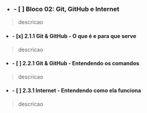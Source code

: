 ### <ul><li>- [ ] Bloco 02: Git, GitHub e Internet</li></ul>

>descricao

#### <ul><li>- [x] 2.1.1 Git & GitHub - O que é e para que serve</li></ul>

>descricao

#### <ul><li>- [ ] 2.2.1 Git & GitHub - Entendendo os comandos</li></ul>

>descricao

#### <ul><li>- [ ] 2.3.1 Internet - Entendendo como ela funciona</li></ul>

>descricao
